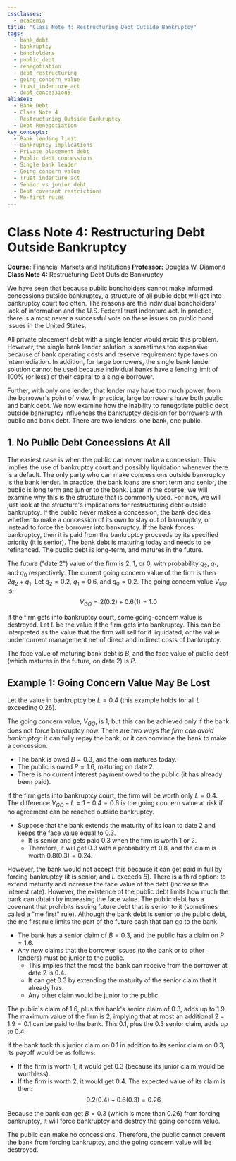 ```yaml
---
cssclasses:
  - academia
title: "Class Note 4: Restructuring Debt Outside Bankruptcy"
tags:
  - bank_debt
  - bankruptcy
  - bondholders
  - public_debt
  - renegotiation
  - debt_restructuring
  - going_concern_value
  - trust_indenture_act
  - debt_concessions
aliases:
  - Bank Debt
  - Class Note 4
  - Restructuring Outside Bankruptcy
  - Debt Renegotiation
key_concepts:
  - Bank lending limit
  - Bankruptcy implications
  - Private placement debt
  - Public debt concessions
  - Single bank lender
  - Going concern value
  - Trust indenture act
  - Senior vs junior debt
  - Debt covenant restrictions
  - Me-first rules
---
```


# Class Note 4: Restructuring Debt Outside Bankruptcy

**Course:** Financial Markets and Institutions
**Professor:** Douglas W. Diamond
**Class Note 4:** Restructuring Debt Outside Bankruptcy

We have seen that because public bondholders cannot make informed concessions outside bankruptcy, a structure of all public debt will get into bankruptcy court too often. The reasons are the individual bondholders' lack of information and the U.S. Federal trust indenture act. In practice,  there is almost never a successful vote on these issues on public bond issues in the United States.

All private placement debt with a single lender would avoid this problem. However, the single bank lender solution is sometimes too expensive because of bank operating costs and reserve requirement type taxes on intermediation. In addition, for large borrowers, the single bank lender solution cannot be used because individual banks have a lending limit of 100% (or less) of their capital to a single borrower.

Further, with only one lender, that lender may have too much power, from the borrower's point of view. In practice, large borrowers have both public and bank debt. We now examine how the inability to renegotiate public debt outside bankruptcy influences the bankruptcy decision for borrowers with public and bank debt. There are two lenders: one bank,  one public.

## 1. No Public Debt Concessions At All

The easiest case is when the public can never make a concession. This implies the use of bankruptcy court and possibly liquidation whenever there is a default. The only party who can make concessions outside bankruptcy is the bank lender. In practice, the bank loans are short term and senior, the public is long term and junior to the bank. Later in the course, we will examine why this is the structure that is commonly used. For now, we will just look at the structure's implications for restructuring debt outside bankruptcy. If the public never makes a concession, the bank decides whether to make a concession of its own to stay out of bankruptcy, or instead to force the borrower into bankruptcy. If the bank forces bankruptcy, then it is paid from the bankruptcy proceeds by its specified priority (it is senior). The bank debt is maturing today and needs to be refinanced. The public debt is long-term, and matures in the future.

The future ("date 2") value of the firm is 2,  1,  or 0,  with probability $q_2$,  $q_1$,  and $q_0$ respectively. The current going concern value of the firm is then $2q_2 + q_1$.
Let $q_2=0.2$,  $q_1=0.6$,  and $q_0=0.2$. The going concern value $V_{GO}$ is:
$$V_{GO} = 2(0.2) + 0.6(1) = 1.0$$

If the firm gets into bankruptcy court, some going-concern value is destroyed. Let $L$ be the value if the firm gets into bankruptcy. This can be interpreted as the value that the firm will sell for if liquidated, or the value under current management net of direct and indirect costs of bankruptcy.

The face value of maturing bank debt is $B$, and the face value of public debt (which matures in the future, on date 2) is $P$.

## Example 1: Going Concern Value May Be Lost

Let the value in bankruptcy be $L = 0.4$ (this example holds for all $L$ exceeding 0.26).

The going concern value, $V_{GO}$, is 1, but this can be achieved only if the bank does not force bankruptcy now. There are *two ways the firm can avoid bankruptcy*: it can fully repay the bank, or it can convince the bank to make a concession.

- The bank is owed $B = 0.3$,  and the loan matures today.
- The public is owed $P = 1.6$,  maturing on date 2.
- There is no current interest payment owed to the public (it has already been paid).

If the firm gets into bankruptcy court, the firm will be worth only $L = 0.4$. The difference $V_{GO} - L = 1 - 0.4 = 0.6$ is the going concern value at risk if no agreement can be reached outside bankruptcy.

- Suppose that the bank extends the maturity of its loan to date 2 and keeps the face value equal to $0.3$.
  - It is senior and gets paid $0.3$ when the firm is worth $1$ or $2$.
  - Therefore,  it will get $0.3$ with a probability of $0.8$,  and the claim is worth $0.8(0.3) = 0.24$.

However,  the bank would not accept this because it can get paid in full by forcing bankruptcy (it is senior,  and $L$ exceeds $B$). There is a third option: to extend maturity and increase the face value of the debt (increase the interest rate). However,  the existence of the public debt limits how much the bank can obtain by increasing the face value. The public debt has a covenant that prohibits issuing future debt that is senior to it (sometimes called a "me first" rule). Although the bank debt is senior to the public debt,  the me first rule limits the part of the future cash that can go to the bank.

- The bank has a senior claim of $B = 0.3$,  and the public has a claim on $P = 1.6$.
- Any new claims that the borrower issues (to the bank or to other lenders) must be junior to the public.
  - This implies that the most the bank can receive from the borrower at date 2 is $0.4$.
  - It can get $0.3$ by extending the maturity of the senior claim that it already has.
  - Any other claim would be junior to the public.

The public's claim of $1.6$,  plus the bank's senior claim of $0.3$,  adds up to $1.9$. The maximum value of the firm is $2$,  implying that at most an additional $2 - 1.9 = 0.1$ can be paid to the bank. This $0.1$,  plus the $0.3$ senior claim,  adds up to $0.4$.

If the bank took this junior claim on $0.1$ in addition to its senior claim on $0.3$,  its payoff would be as follows:

- If the firm is worth $1$,  it would get $0.3$ (because its junior claim would be worthless).
- If the firm is worth $2$,  it would get $0.4$. The expected value of its claim is then:
$$0.2(0.4) + 0.6(0.3) = 0.26$$

Because the bank can get $B = 0.3$ (which is more than $0.26$) from forcing bankruptcy,  it will force bankruptcy and destroy the going concern value.

The public can make no concessions. Therefore,  the public cannot prevent the bank from forcing bankruptcy,  and the going concern value will be destroyed.
